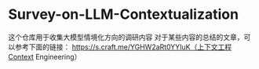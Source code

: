 # Survey-on-LLM-Contextualization
这个仓库用于收集大模型情境化方向的调研内容
对于某些内容的总结的文章，可以参考下面的链接：
https://s.craft.me/YGHW2aRt0YYIuK（上下文工程Context Engineering）
